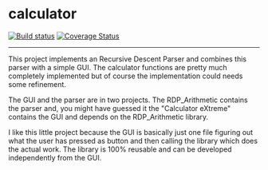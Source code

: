 # calculator
[![Build status](https://ci.appveyor.com/api/projects/status/nkrs4y3k4rxgnky9/branch/master?svg=true)](https://ci.appveyor.com/project/Johanneslueke/calculator/branch/master)
[![Coverage Status](https://coveralls.io/repos/github/Johanneslueke/calculator/badge.svg?branch=master)](https://coveralls.io/github/Johanneslueke/calculator?branch=master)

----------------------------------------------

This project implements an Recursive Descent Parser and combines this parser with a simple GUI. The calculator functions are pretty much completely implemented but of course the implementation could needs some refinement.

The GUI and the parser are in two projects. The RDP_Arithmetic contains the parser and, you might have guessed it the  "Calculator eXtreme" contains the GUI and depends on the RDP_Arithmetic library.

I like this little project because the GUI is basically just one file figuring out what the user has pressed as button and then calling the library which does the actual work. The library is 100% reusable and can be developed independently from the GUI.
